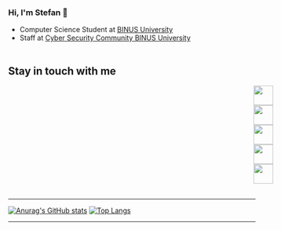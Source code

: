 ### Hi, I'm Stefan 👋
- Computer Science Student at [BINUS University](https://binus.ac.id/)
- Staff at [Cyber Security Community BINUS University](https://www.instagram.com/cscbinus/)
<br/><br/>
## Stay in touch with me
[<img src="https://user-images.githubusercontent.com/64721275/106094485-b1a5f780-6164-11eb-8be7-6244b83898c6.png" width="40" height="40" style="margin-left:500px;">](https://www.linkedin.com/in/stefan-adisurya/)
[<img src="https://user-images.githubusercontent.com/64721275/106094714-09dcf980-6165-11eb-9fd0-ea0ba9f7b71f.png" width="40" height="40" style="margin-left:500px;">](https://twitter.com/stefanadisurya)
[<img src="https://user-images.githubusercontent.com/64721275/106094823-47418700-6165-11eb-90be-0bec5b1223d0.png" width="40" height="40" style="margin-left:500px;">](https://www.behance.net/stefanadisurya)
[<img src="https://user-images.githubusercontent.com/64721275/106094919-735d0800-6165-11eb-9a6f-a1be08810b73.png" width="40" height="40" style="margin-left:500px;">](https://dribbble.com/stefanadisurya)
[<img src="https://user-images.githubusercontent.com/64721275/106095068-b3bc8600-6165-11eb-863d-301a3b1ac0b6.png" width="40" height="40" style="margin-left:500px;">](https://www.instagram.com/stefanadisurya/)
<br/><br/>
***
[![Anurag's GitHub stats](https://github-readme-stats.vercel.app/api?username=stefanadisurya&hide=stars&show_icons=true&theme=tokyonight )](https://github.com/stefanadisurya)
[![Top Langs](https://github-readme-stats.vercel.app/api/top-langs/?username=stefanadisurya&layout=compact&show_icons=true&theme=tokyonight )](https://github.com/stefanadisurya)
***
